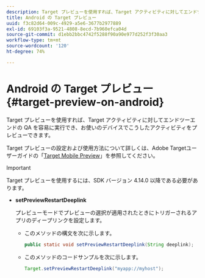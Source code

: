 ```yaml
---
description: Target プレビューを使用すれば、Target アクティビティに対してエンドツーエンドの QA を容易に実行でき、お使いのデバイスでこうしたアクティビティをプレビューできます。
title: Android の Target プレビュー
uuid: f3c82d64-009c-4929-a5e6-3677b2977889
exl-id: 69103f3a-9521-4808-8ecd-7b960efca04d
source-git-commit: d1ebb2bbc4742f5288f90a90e977d252f3f30aa3
workflow-type: tm+mt
source-wordcount: '120'
ht-degree: 74%

---
```


# Android の Target プレビュー {#target-preview-on-android}

Target プレビューを使用すれば、Target アクティビティに対してエンドツーエンドの QA を容易に実行でき、お使いのデバイスでこうしたアクティビティをプレビューできます。

Target プレビューの設定および使用方法について詳しくは、Adobe Targetユーザーガイドの「[Target Mobile Preview](https://experienceleague.adobe.com/docs/target/using/implement-target/mobile-apps/target-mobile-preview.html)」を参照してください。

>[!IMPORTANT]
>
>Target プレビューを使用するには、SDK バージョン 4.14.0 以降である必要があります。

* **setPreviewRestartDeeplink**

   プレビューモードでプレビューの選択が適用されたときにトリガーされるアプリのディープリンクを設定します。

   * このメソッドの構文を次に示します。

      ```java
      public static void setPreviewRestartDeeplink(String deeplink);
      ```

   * このメソッドのコードサンプルを次に示します。

      ```java
      Target.setPreviewRestartDeeplink("myapp://myhost"); 
      ```
